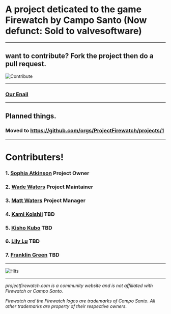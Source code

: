 # A project deticated to the game Firewatch by Campo Santo (Now defunct: Sold to valvesoftware)

---
 
## want to contribute? Fork the project then do a pull request.

![Contribute](https://raw.githubusercontent.com/ProjectFirewatch/ProjectFirewatch/main/cdn/contribute.png)

---
 
### [Our Enail](mailto:contact@projectfirewatch.com)

---
 
## Planned things.
### Moved to https://github.com/orgs/ProjectFirewatch/projects/1

---
 
# Contributers!
### 1. [Sophia Atkinson](https://github.com/SophiaAtkinson) Project Owner
### 2. [Wade Waters](https://github.com/shwamphub) Project Maintainer
### 3. [Matt Waters](https://github.com/MattJWaters) Project Manager
### 4. [Kami KoIshii](https://github.com/KamikoIshii) TBD
### 5. [Kisho Kubo](https://github.com/KishoKubo) TBD
### 6. [Lily Lu](https://github.com/lilylu2) TBD
### 7. [Franklin Green](https://github.com/franklinlol) TBD


---

![Hits](https://camo.githubusercontent.com/612c403f0241d9c1edf9ea44167dc013cb6de7457457f6e7c0a1373b3b5db65c/68747470733a2f2f686974732e736565796f756661726d2e636f6d2f6170692f636f756e742f696e63722f62616467652e7376673f75726c3d68747470732533412532462532466769746875622e636f6d253246536f7068696141746b696e736f6e2532464669726577617463682d477569646526636f756e745f62673d253233323532353235267469746c655f62673d2532333235323532352669636f6e3d2669636f6e5f636f6c6f723d253233453745374537267469746c653d436c69636b61726f6f7326656467655f666c61743d74727565)

---

*projectfirewatch.com is a community website and is not affiliated with Firewatch or Campo Santo.*

*Firewatch and the Firewatch logos are trademarks of Campo Santo. All other trademarks are property of their respective owners.*

